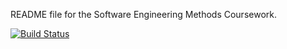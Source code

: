 README file for the Software Engineering Methods Coursework.

[![Build Status](https://travis-ci.org/ttothuk/group1_cw.svg?branch=master)](https://travis-ci.org/ttothuk/group1_cw)

